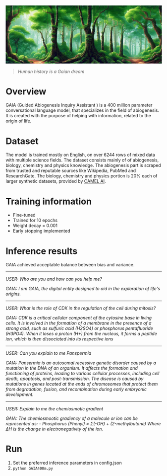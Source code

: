 ![](/static/nature-header.png)
  
> *Human history is a Gaian dream*
# Overview
  
GAIA (Guided Abiogenesis Inquiry Assistant ) is a 400 million parameter conversational language model, that specializes in the field of abiogenesis.
It is created with the purpose of helping with information, related to the origin of life.

# Dataset
The model is trained mostly on English, on over 6244 rows of mixed data with multiple science fields. The dataset consists mainly of of abiogenesis, biology, chemistry and physics knowledge. 
The abiogenesis part is scraped from trusted and reputable sources like Wikipedia, PubMed and ResearchGate. The biology, chemistry and physics portion is 20% each of larger synthetic datasets, provided by [CAMEL AI](https://huggingface.co/camel-ai).
  
# Training information
- Fine-tuned
- Trained for 10 epochs
- Weight decay = 0.001
- Early stopping implemented

# Inference results
GAIA achieved acceptable balance between bias and variance.

****

_USER: Who are you and how can you help me?_

_GAIA: I am GAIA, the digital entity designed to aid in the exploration of life's origins._

****

_USER: What is the role of CDK in the regulation of the cell during mitosis?_

_GAIA: CDK is a critical cellular component of the cytosine base in living cells. It is involved in the formation of a membrane in the presence of a strong acid, such as sulfuric acid (H2SO4) or phosphorus pentafluoride (H3PO4). When it loses a proton (H+) from the nucleus, it forms a peptide ion, which is then dissociated into its respective ions_

****

_USER: Can you explain to me Panspermia_

_GAIA: Pansermia is an autosomal recessive genetic disorder caused by a mutation in the DNA of an organism. It affects the formation and functioning of proteins, leading to various cellular processes, including cell death, apoptosis, and post-transmission. The disease is caused by mutations in genes located at the ends of chromosomes that protect them from degradation, fusion, and recombination during early embryonic development._

****

_USER:  Explain to me the chemiosmotic gradient_

_GAIA: The chemiosmootic gradiency of a molecule or ion can be represented as:
\- Phosphorus (Phenyl) = Σ(-OH) + (2-methylbutane)
Where ΔH is the change in electronegativity of the ion._

# Run
1. Set the preferred inference parameters in config.json
2. `python GAIA400m.py`
